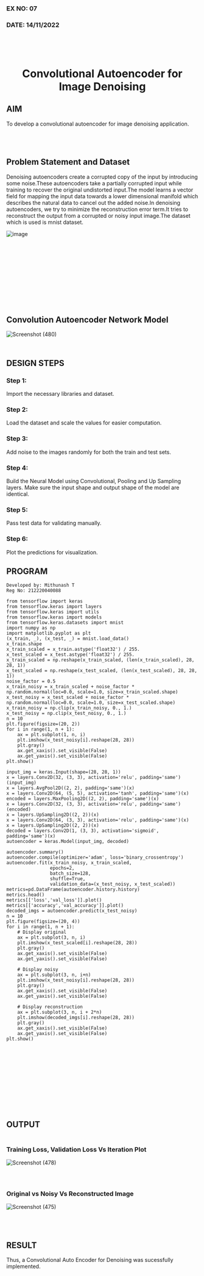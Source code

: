 ### EX NO: 07

### DATE: 14/11/2022


# </br><p align = "center"> Convolutional Autoencoder for Image Denoising </p> 
## AIM

To develop a convolutional autoencoder for image denoising application.

## </br></br>Problem Statement and Dataset

Denoising autoencoders create a corrupted copy of the input by introducing some noise.These autoencoders take a partially corrupted input while training to recover the original undistorted input.The model learns a vector field for mapping the input data towards a lower dimensional manifold which describes the natural data to cancel out the added noise.In denoising autoencoders, we try to minimize the reconstruction error term.It tries to reconstruct the output from a corrupted or noisy input image.The dataset which is used is mnist dataset.

![image](https://user-images.githubusercontent.com/75235813/201460551-99b57c03-8dd9-4ec2-9d7c-1772acf980c4.png)

## </br></br></br></br></br></br></br>Convolution Autoencoder Network Model

![Screenshot (480)](https://user-images.githubusercontent.com/75243072/201516542-e8f16568-e6df-4fc8-a8ef-bde98d427ebb.png)

## <br>DESIGN STEPS

### Step 1:
Import the necessary libraries and dataset.
### Step 2:
Load the dataset and scale the values for easier computation.
### Step 3:
Add noise to the images randomly for both the train and test sets.
### Step 4:
Build the Neural Model using Convolutional, Pooling and Up Sampling layers. Make sure the input shape and output shape of the model are identical.
### Step 5:
Pass test data for validating manually.
### Step 6:
Plot the predictions for visualization.

## PROGRAM

```
Developed by: Mithunash T
Reg No: 212220040088

from tensorflow import keras
from tensorflow.keras import layers
from tensorflow.keras import utils
from tensorflow.keras import models
from tensorflow.keras.datasets import mnist
import numpy as np
import matplotlib.pyplot as plt
(x_train, _), (x_test, _) = mnist.load_data()
x_train.shape
x_train_scaled = x_train.astype('float32') / 255.
x_test_scaled = x_test.astype('float32') / 255.
x_train_scaled = np.reshape(x_train_scaled, (len(x_train_scaled), 28, 28, 1))
x_test_scaled = np.reshape(x_test_scaled, (len(x_test_scaled), 28, 28, 1))
noise_factor = 0.5
x_train_noisy = x_train_scaled + noise_factor * np.random.normal(loc=0.0, scale=1.0, size=x_train_scaled.shape) 
x_test_noisy = x_test_scaled + noise_factor * np.random.normal(loc=0.0, scale=1.0, size=x_test_scaled.shape) 
x_train_noisy = np.clip(x_train_noisy, 0., 1.)
x_test_noisy = np.clip(x_test_noisy, 0., 1.)
n = 10
plt.figure(figsize=(20, 2))
for i in range(1, n + 1):
    ax = plt.subplot(1, n, i)
    plt.imshow(x_test_noisy[i].reshape(28, 28))
    plt.gray()
    ax.get_xaxis().set_visible(False)
    ax.get_yaxis().set_visible(False)
plt.show()

input_img = keras.Input(shape=(28, 28, 1))
x = layers.Conv2D(32, (3, 3), activation='relu', padding='same')(input_img)
x = layers.AvgPool2D((2, 2), padding='same')(x)
x = layers.Conv2D(64, (5, 5), activation='tanh', padding='same')(x)
encoded = layers.MaxPooling2D((2, 2), padding='same')(x)
x = layers.Conv2D(32, (3, 3), activation='relu', padding='same')(encoded)
x = layers.UpSampling2D((2, 2))(x)
x = layers.Conv2D(64, (3, 3), activation='relu', padding='same')(x)
x = layers.UpSampling2D((2, 2))(x)
decoded = layers.Conv2D(1, (3, 3), activation='sigmoid', padding='same')(x)
autoencoder = keras.Model(input_img, decoded)

autoencoder.summary()
autoencoder.compile(optimizer='adam', loss='binary_crossentropy')
autoencoder.fit(x_train_noisy, x_train_scaled,
                epochs=2,
                batch_size=128,
                shuffle=True,
                validation_data=(x_test_noisy, x_test_scaled))
metrics=pd.DataFrame(autoencoder.history.history)
metrics.head()
metrics[['loss','val_loss']].plot()
metrics[['accuracy','val_accuracy']].plot()
decoded_imgs = autoencoder.predict(x_test_noisy)
n = 10
plt.figure(figsize=(20, 4))
for i in range(1, n + 1):
    # Display original
    ax = plt.subplot(3, n, i)
    plt.imshow(x_test_scaled[i].reshape(28, 28))
    plt.gray()
    ax.get_xaxis().set_visible(False)
    ax.get_yaxis().set_visible(False)

    # Display noisy
    ax = plt.subplot(3, n, i+n)
    plt.imshow(x_test_noisy[i].reshape(28, 28))
    plt.gray()
    ax.get_xaxis().set_visible(False)
    ax.get_yaxis().set_visible(False)    

    # Display reconstruction
    ax = plt.subplot(3, n, i + 2*n)
    plt.imshow(decoded_imgs[i].reshape(28, 28))
    plt.gray()
    ax.get_xaxis().set_visible(False)
    ax.get_yaxis().set_visible(False)
plt.show()
```
## </br></br></br></br></br></br></br>OUTPUT

### </br>Training Loss, Validation Loss Vs Iteration Plot
![Screenshot (478)](https://user-images.githubusercontent.com/75243072/201514819-03a8715a-e522-4e53-b5c7-10323317e9a0.png)

### </br></br>Original vs Noisy Vs Reconstructed Image
![Screenshot (475)](https://user-images.githubusercontent.com/75243072/201514811-58ad766e-00a5-4996-bb02-6a3eb8e13a00.png)



## </br></br>RESULT
Thus, a Convolutional Auto Encoder for Denoising was sucessfully implemented.

